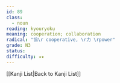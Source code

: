 ```yaml
---
id: 89
class:
  - noun
reading: kyouryoku
meaning: cooperation; collaboration
radical: "協\r cooperative, \r力 \rpower"
grade: N3
status:
difficulty: ★★
---
```

[[Kanji List|Back to Kanji List]]